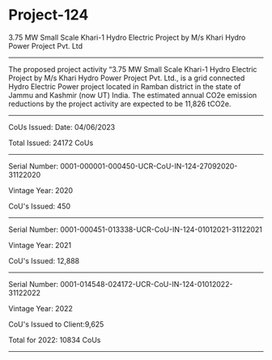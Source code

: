 # Project-124
3.75 MW Small Scale Khari-1 Hydro Electric Project by M/s Khari Hydro Power Project Pvt. Ltd
______________
The proposed project activity “3.75 MW Small Scale Khari-1 Hydro Electric Project by M/s Khari Hydro Power Project Pvt. Ltd., is a grid connected Hydro Electric Power project located in Ramban district in the state of Jammu and Kashmir (now UT) India. The estimated annual CO2e emission reductions by the project activity are expected to be 11,826 tCO2e.
__________________________

CoUs Issued: Date: 04/06/2023

Total Issued: 24172 CoUs
__________
Serial Number: 0001-000001-000450-UCR-CoU-IN-124-27092020-31122020

Vintage Year: 2020

CoU's Issued: 450
____________
Serial Number: 0001-000451-013338-UCR-CoU-IN-124-01012021-31122021

Vintage Year: 2021

CoU's Issued: 12,888
________________
Serial Number: 0001-014548-024172-UCR-CoU-IN-124-01012022-31122022

Vintage Year: 2022

CoU's Issued to Client:9,625

Total for 2022: 10834 CoUs
_____________

